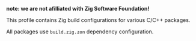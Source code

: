 **note: we are not afilliated with Zig Software Foundation!**

This profile contains Zig build configurations for various C/C++ packages.

All packages use `build.zig.zon` dependency configuration.

